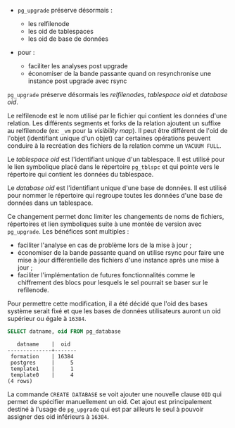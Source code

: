 <!--
Les commits sur ce sujet sont :

* database oid: https://github.com/postgres/postgres/commit/aa01051418f10afbdfa781b8dc109615ca785ff9
* relfilenode & tablespace oid: https://github.com/postgres/postgres/commit/9a974cbcba005256a19991203583a94b4f9a21a9
* relfilenode & pg_largeobjects: https://www.postgresql.org/message-id/E1o9pA7-001oEo-7O@gemulon.postgresql.org

-->

<div class="slide-content">

  * `pg_upgrade` préserve désormais :
    + les relfilenode
    + les oid de tablespaces
    + les oid de base de données

  * pour :
    + faciliter les analyses post upgrade
    + économiser de la bande passante quand on resynchronise une instance post
      upgrade avec rsync

</div>

<div class="notes">

`pg_upgrade` préserve désormais les _relfilenodes_, _tablespace oid_ et
_database oid_.

Le relfilenode est le nom utilisé par le fichier qui contient les données d'une
relation. Les différents segments et forks de la relation ajoutent un suffixe
au relfilenode (ex: `_vm` pour la _visibility map_). Il peut être différent de
l'oid de l'objet (identifiant unique d'un objet) car certaines opérations
peuvent conduire à la recréation des fichiers de la relation comme un `VACUUM
FULL`.

Le _tablespace oid_ est l'identifiant unique d'un tablespace. Il est utilisé
pour le lien symbolique placé dans le répertoire `pg_tblspc` et qui pointe vers
le répertoire qui contient les données du tablespace.

Le _database oid_ est l'identifiant unique d'une base de données. Il est
utilisé pour nommer le répertoire qui regroupe toutes les données d'une base
de données dans un tablespace.

Ce changement permet donc limiter les changements de noms de fichiers,
répertoires et lien symboliques suite à une montée de version avec
`pg_upgrade`. Les bénéfices sont multiples :

* faciliter l'analyse en cas de problème lors de la mise à jour ;
* économiser de la bande passante quand on utilise rsync pour faire une mise à
  jour différentielle des fichiers d'une instance après une mise à jour ;
* faciliter l'implémentation de futures fonctionnalités comme le chiffrement
  des blocs pour lesquels le sel pourrait se baser sur le refilenode.

Pour permettre cette modification, il a été décidé que l'oid des bases système
serait fixé et que les bases de données utilisateurs auront un oid supérieur ou
égale à `16384`.

```sql
SELECT datname, oid FROM pg_database
```
```text
   datname    |  oid
--------------+-------
 formation    | 16384
 postgres     |     5
 template1    |     1
 template0    |     4
(4 rows)
```

La commande `CREATE DATABASE` se voit ajouter une nouvelle clause `OID` qui
permet de spécifier manuellement un oid. Cet ajout est principalement destiné à
l'usage de `pg_upgrade` qui est par ailleurs le seul à pouvoir assigner des oid
inférieurs à `16384`.

</div>

<!-- Note

pg_largeobject voit aussi son oid fixé, cela peut provoquer l’apparition de
fichiers orphelins correspondant à la nouvelle version de pg_largeobject. Les
anciens fichiers liés a pg_largeobjects sont toujours présents et correctement
référencé ce qui est le principal.

ça ne me semble pas indispensable donc je le squeeze pour plus d'info voir le
patch dont le lien est la haut.

-->
